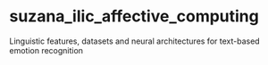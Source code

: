 # suzana_ilic_affective_computing
Linguistic features, datasets and neural architectures for text-based emotion recognition
